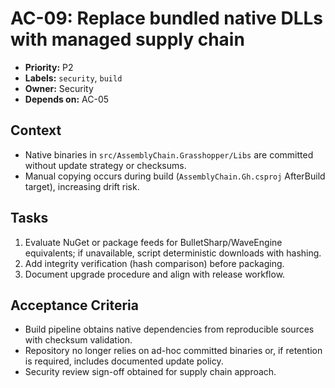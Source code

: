 # AC-09: Replace bundled native DLLs with managed supply chain

- **Priority:** P2
- **Labels:** `security`, `build`
- **Owner:** Security
- **Depends on:** AC-05

## Context

* Native binaries in `src/AssemblyChain.Grasshopper/Libs` are committed without update strategy or checksums.
* Manual copying occurs during build (`AssemblyChain.Gh.csproj` AfterBuild target), increasing drift risk.

## Tasks

1. Evaluate NuGet or package feeds for BulletSharp/WaveEngine equivalents; if unavailable, script deterministic downloads with hashing.
2. Add integrity verification (hash comparison) before packaging.
3. Document upgrade procedure and align with release workflow.

## Acceptance Criteria

- Build pipeline obtains native dependencies from reproducible sources with checksum validation.
- Repository no longer relies on ad-hoc committed binaries or, if retention is required, includes documented update policy.
- Security review sign-off obtained for supply chain approach.

